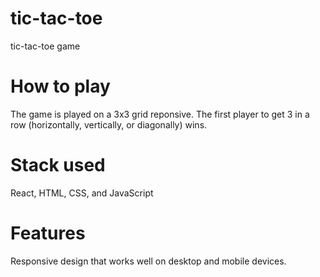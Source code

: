 # tic-tac-toe
 tic-tac-toe game

# How to play
The game is played on a 3x3 grid reponsive. The first player to get 3 in a row (horizontally, vertically, or diagonally) wins.

# Stack used
React, HTML, CSS, and JavaScript

# Features
Responsive design that works well on desktop and mobile devices.
